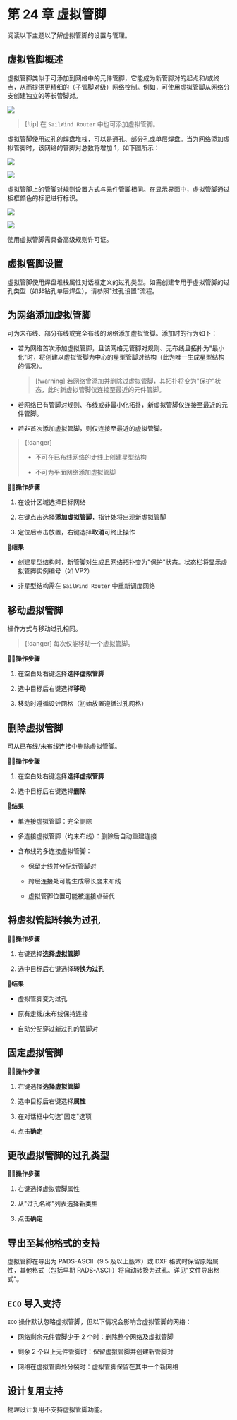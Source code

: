 # 第 24 章 虚拟管脚

阅读以下主题以了解虚拟管脚的设置与管理。

## 虚拟管脚概述

虚拟管脚类似于可添加到网络中的元件管脚，它能成为新管脚对的起点和/或终点，从而提供更精细的（子管脚对级）网络控制。例如，可使用虚拟管脚从网络分支创建独立的等长管脚对。

![](/layout/guide/24/_page_0_Picture_5.jpeg)

> [!tip] 在 `SailWind Router` 中也可添加虚拟管脚。

虚拟管脚使用过孔的焊盘堆栈，可以是通孔、部分孔或单层焊盘。当为网络添加虚拟管脚时，该网络的管脚对总数将增加 1，如下图所示：

![](/layout/guide/24/_page_1_Figure_2.jpeg)

![](/layout/guide/24/_page_1_Figure_4.jpeg)

虚拟管脚上的管脚对规则设置方式与元件管脚相同。在显示界面中，虚拟管脚通过板框颜色的标记进行标识。

![](/layout/guide/24/_page_1_Figure_7.jpeg)

![](/layout/guide/24/_page_1_Figure_8.jpeg)

使用虚拟管脚需具备高级规则许可证。

## 虚拟管脚设置

虚拟管脚使用焊盘堆栈属性对话框定义的过孔类型。如需创建专用于虚拟管脚的过孔类型（如非钻孔单层焊盘），请参照"过孔设置"流程。

## 为网络添加虚拟管脚

可为未布线、部分布线或完全布线的网络添加虚拟管脚。添加时的行为如下：

- 若为网络首次添加虚拟管脚，且该网络无管脚对规则、无布线且拓扑为"最小化"时，将创建以虚拟管脚为中心的星型管脚对结构（此为唯一生成星型结构的情况）。
  
  > [!warning] 若网络曾添加并删除过虚拟管脚，其拓扑将变为"保护"状态，此时新虚拟管脚仅连接至最近的元件管脚。

- 若网络已有管脚对规则、布线或非最小化拓扑，新虚拟管脚仅连接至最近的元件管脚。

- 若非首次添加虚拟管脚，则仅连接至最近的虚拟管脚。


> [!danger] 
> - 不可在已布线网络的走线上创建星型结构
> 
> - 不可为平面网络添加虚拟管脚

🏃‍♂️‍**操作步骤**

1. 在设计区域选择目标网络

2. 右键点击选择**添加虚拟管脚**，指针处将出现新虚拟管脚

3. 定位后点击放置，右键选择**取消**可终止操作

👀‍**结果**

- 创建星型结构时，新管脚对生成且网络拓扑变为"保护"状态。状态栏将显示虚拟管脚实例编号（如 VP2）

- 非星型结构需在 `SailWind Router` 中重新调度网络

## 移动虚拟管脚

操作方式与移动过孔相同。

> [!danger] 每次仅能移动一个虚拟管脚。

🏃‍♂️‍**操作步骤**

1. 在空白处右键选择**选择虚拟管脚**

2. 选中目标后右键选择**移动**

3. 移动时遵循设计网格（初始放置遵循过孔网格）

## 删除虚拟管脚

可从已布线/未布线连接中删除虚拟管脚。

🏃‍♂️‍**操作步骤**

1. 在空白处右键选择**选择虚拟管脚**

2. 选中目标后右键选择**删除**

👀‍**结果**

- 单连接虚拟管脚：完全删除

- 多连接虚拟管脚（均未布线）：删除后自动重建连接

- 含布线的多连接虚拟管脚：

  - 保留走线并分配新管脚对

  - 跨层连接处可能生成零长度未布线

  - 虚拟管脚位置可能被连接点替代

## 将虚拟管脚转换为过孔

🏃‍♂️‍**操作步骤**

1. 右键选择**选择虚拟管脚**

2. 选中目标后右键选择**转换为过孔**

👀‍**结果**

- 虚拟管脚变为过孔

- 原有走线/未布线保持连接

- 自动分配穿过新过孔的管脚对

## 固定虚拟管脚

🏃‍♂️‍**操作步骤**

1. 右键选择**选择虚拟管脚**

2. 选中目标后右键选择**属性**

3. 在对话框中勾选"固定"选项

4. 点击**确定**

## 更改虚拟管脚的过孔类型

🏃‍♂️‍**操作步骤**

1. 右键选择虚拟管脚属性

2. 从"过孔名称"列表选择新类型

3. 点击**确定**

## 导出至其他格式的支持

虚拟管脚在导出为 PADS-ASCII（9.5 及以上版本）或 DXF 格式时保留原始属性，其他格式（包括早期 PADS-ASCII）将自动转换为过孔。详见"文件导出格式"。

## `ECO` 导入支持

`ECO` 操作默认忽略虚拟管脚，但以下情况会影响含虚拟管脚的网络：

- 网络剩余元件管脚少于 2 个时：删除整个网络及虚拟管脚

- 剩余 2 个以上元件管脚时：保留虚拟管脚并创建新管脚对

- 网络在虚拟管脚处分裂时：虚拟管脚保留在其中一个新网络

## 设计复用支持

物理设计复用不支持虚拟管脚功能。